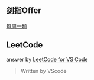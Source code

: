 ## 剑指Offer

[每周一题](https://www.nowcoder.com/ta/coding-interviews)

## LeetCode

answer by [LeetCode for VS Code](https://github.com/jdneo/vscode-leetcode)

> Written by VScode 

